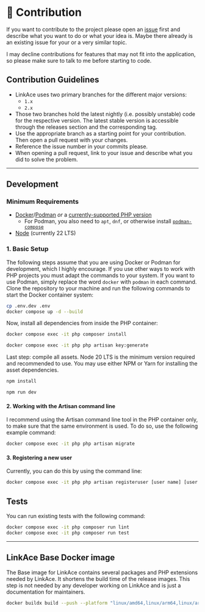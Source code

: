 # :construction: Contribution

If you want to contribute to the project please open an [issue](https://github.com/Kovah/LinkAce/issues) first and
describe what you want to do or what your idea is. Maybe there already is an existing issue for your or a very similar
topic.

I may decline contributions for features that may not fit into the application, so please make sure to talk to me before
starting to code.

## Contribution Guidelines

* LinkAce uses two primary branches for the different major versions:
  * `1.x`
  * `2.x`
* Those two branches hold the latest nightly (i.e. possibly unstable) code for the respective version. The latest stable
  version is accessible through the releases section and the corresponding tag.
* Use the appropriate branch as a starting point for your contribution. Then open a pull request with your changes.
* Reference the issue number in your commits please.
* When opening a pull request, link to your issue and describe what you did to solve the problem.

---

## Development

### Minimum Requirements

* [Docker](https://www.docker.com/products/docker-desktop)/[Podman](https://podman.io/docs/installation) _or_ a [currently-supported PHP version](https://www.php.net/supported-versions.php)
  * For Podman, you also need to `apt`, `dnf`, or otherwise install [`podman-compose`](https://github.com/containers/podman-compose)
* [Node](https://nodejs.org/en/) (currently 22 LTS)

### 1. Basic Setup

The following steps assume that you are using Docker or Podman for development, which I highly encourage. If you use
other ways to work with PHP projects you must adapt the commands to your system. If you want to use Podman, simply
replace the word `docker` with `podman` in each command. Clone the repository to your machine and run the following
commands to start the Docker container system:

```bash
cp .env.dev .env
docker compose up -d --build
```

Now, install all dependencies from inside the PHP container:

```bash
docker compose exec -it php composer install

docker compose exec -it php php artisan key:generate
```

Last step: compile all assets. Node 20 LTS is the minimum version required and recommended to use. You may use either
NPM or Yarn for installing the asset dependencies.

```bash
npm install

npm run dev
```

#### 2. Working with the Artisan command line

I recommend using the Artisan command line tool in the PHP container only, to make sure that the same environment is
used. To do so, use the following example command:

```bash
docker compose exec -it php php artisan migrate
```

#### 3. Registering a new user

Currently, you can do this by using the command line:

```bash
docker compose exec -it php php artisan registeruser [user name] [user email]
```

## Tests

You can run existing tests with the following command:

```bash
docker compose exec -it php composer run lint
docker compose exec -it php composer run test
```

---

## LinkAce Base Docker image

The Base image for LinkAce contains several packages and PHP extensions needed by LinkAce. It shortens the build time of
the release images. This step is not needed by any developer working on LinkAce and is just a documentation for
maintainers.

```bash
docker buildx build --push --platform "linux/amd64,linux/arm64,linux/arm/v7" -t linkace/base-image:2.x-php-8.4 -f resources/docker/dockerfiles/release-base.Dockerfile .
```
